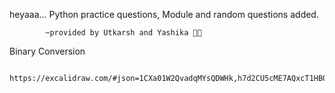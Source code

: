 heyaaa...
Python practice questions, Module and random questions added.


            ~provided by Utkarsh and Yashika 🤣💜


Binary Conversion

            https://excalidraw.com/#json=1CXa01W2QvadqMYsQDWHk,h7d2CU5cME7AQxcT1HB0oQ